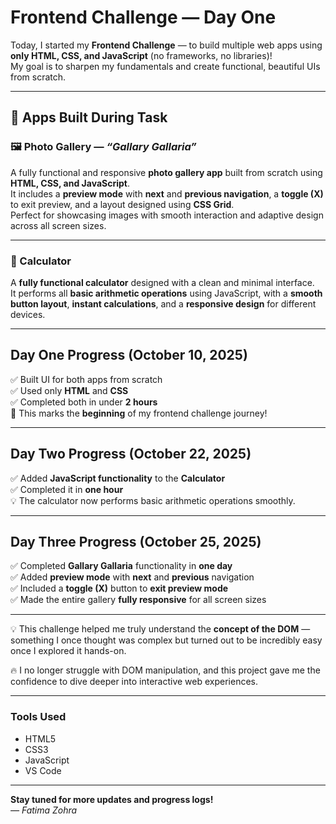 # Frontend Challenge — Day One  

Today, I started my **Frontend Challenge** — to build multiple web apps using **only HTML, CSS, and JavaScript** (no frameworks, no libraries)!  
My goal is to sharpen my fundamentals and create functional, beautiful UIs from scratch.  

---

## 🚀 Apps Built During Task  

### 🖼️ Photo Gallery — *“Gallary Gallaria”*  
A fully functional and responsive **photo gallery app** built from scratch using **HTML, CSS, and JavaScript**.  
It includes a **preview mode** with **next** and **previous navigation**, a **toggle (X)** to exit preview, and a layout designed using **CSS Grid**.  
Perfect for showcasing images with smooth interaction and adaptive design across all screen sizes.  

---

### 🧮 Calculator  
A **fully functional calculator** designed with a clean and minimal interface.  
It performs all **basic arithmetic operations** using JavaScript, with a **smooth button layout**, **instant calculations**, and a **responsive design** for different devices.  

---

## Day One Progress (October 10, 2025)  

✅ Built UI for both apps from scratch  
✅ Used only **HTML** and **CSS**  
✅ Completed both in under **2 hours**  
🏁 This marks the **beginning** of my frontend challenge journey!  

---

## Day Two Progress (October 22, 2025)  

✅ Added **JavaScript functionality** to the **Calculator**  
✅ Completed it in **one hour**  
💡 The calculator now performs basic arithmetic operations smoothly.  

---

## Day Three Progress (October 25, 2025)  

✅ Completed **Gallary Gallaria** functionality in **one day**  
✅ Added **preview mode** with **next** and **previous** navigation  
✅ Included a **toggle (X)** button to **exit preview mode**  
✅ Made the entire gallery **fully responsive** for all screen sizes  

---

💡 This challenge helped me truly understand the **concept of the DOM** — something I once thought was complex but turned out to be incredibly easy once I explored it hands-on.  

🔥 I no longer struggle with DOM manipulation, and this project gave me the confidence to dive deeper into interactive web experiences.  

---

### Tools Used  

- HTML5  
- CSS3  
- JavaScript  
- VS Code  

---

**Stay tuned for more updates and progress logs!**  
*— Fatima Zohra*  
